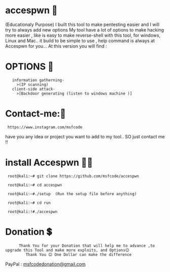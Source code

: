 # accespwn  👻
(Educationaly Purpose)
I built this tool to make pentesting easier and I will try to always add new options
My tool have a lot of options to make hacking more easier , like is easy to make reverse-shell with this tool, for windows, Linux and Mac..
it build to be simple to use , help command is always at Accespwn for you...
At this version you will find :
# OPTIONS 🤖
       information gatherning-
         >(IP scanning)
       client-side attack- 
         >[Backdoor generating (listen to windows machine )]
           
# Contact-me:👤
     https://www.instagram.com/msfcode
 have you any idea or project you want to add to my tool.. SO just contact me !!
 # install Accespwn 🐱‍🚀
     root@kali:~# git clone https://github.com/msfcode/accespwn
     
     root@kali:~# cd accespwn 
     
     root@kali:~#./setup  (Run the setup file before anything)
     
     root@kali:~# cd run
     
     root@kali:!#./accespwn
    
# Donation 💲

          Thank You for your Donation that will help me to advance ,to upgrade this Tool and make more exploits, and Options😊
             Thank You 😊 One Dollar can make the difference
  PayPal : msfcodedonation@gmail.com 
